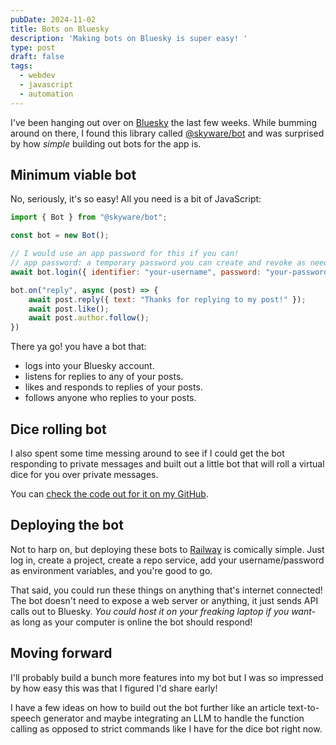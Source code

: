 ```yaml
---
pubDate: 2024-11-02
title: Bots on Bluesky
description: 'Making bots on Bluesky is super easy! '
type: post
draft: false
tags:
  - webdev
  - javascript
  - automation
---
```

I've been hanging out over on [Bluesky](https://bsky.app/profile/mykal.codes) the last few weeks. While bumming around on there, I found this library called [@skyware/bot](https://www.npmjs.com/package/@skyware/bot) and was surprised by how *simple* building out bots for the app is.

## Minimum viable bot

No, seriously, it's so easy! All you need is a bit of JavaScript:&#x20;

```javascript
import { Bot } from "@skyware/bot";

const bot = new Bot();

// I would use an app password for this if you can!
// app password: a temporary password you can create and revoke as needed.
await bot.login({ identifier: "your-username", password: "your-password" });

bot.on("reply", async (post) => {
    await post.reply({ text: "Thanks for replying to my post!" });
    await post.like();
    await post.author.follow();
})
```

There ya go! you have a bot that:&#x20;

* logs into your Bluesky account.
* listens for replies to any of your posts.&#x20;
* likes and responds to replies of your posts.
* follows anyone who replies to your posts.

## Dice rolling bot

I also spent some time messing around to see if I could get the bot responding to private messages and built out a little bot that will roll a virtual dice for you over private messages.

You can [check the code out for it on my GitHub](https://github.com/MykalMachon/atbots/blob/main/main.js).&#x20;

## Deploying the bot

Not to harp on, but deploying these bots to [Railway](https://railway.app/) is comically simple. Just log in, create a project, create a repo service, add your username/password as environment variables, and you're good to go.&#x20;

That said, you could run these things on anything that's internet connected! The bot doesn't need to expose a web server or anything, it just sends API calls out to Bluesky. *You could host it on your freaking laptop if you want*- as long as your computer is online the bot should respond!&#x20;

## Moving forward

I'll probably build a bunch more features into my bot but I was so impressed by how easy this was that I figured I'd share early!

I have a few ideas on how to build out the bot further like an article text-to-speech generator and maybe integrating an LLM to handle the function calling as opposed to strict commands like I have for the dice bot right now.
